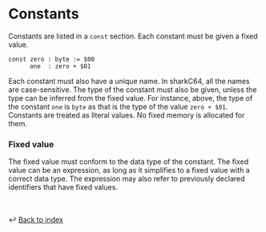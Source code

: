 # Constants

Constants are listed in a `const` section. Each constant must be given a fixed value.
```
const zero : byte := $00
      one  : zero + $01
```

Each constant must also have a unique name. In sharkC64, all the names are case-sensitive.
The type of the constant must also be given, unless the type
can be inferred from the fixed value. For instance, above, the type of the
constant `one` is `byte` as that is the type of the value `zero + $01`.
Constants are treated as literal values. No fixed memory is allocated for them.

### Fixed value

The fixed value must conform to the data type of the constant. 
The fixed value can be an expression, as long as it simplifies to a fixed value with a correct data type. 
The expression may also refer to previously declared identifiers that have fixed values.

<br /><br />
:leftwards_arrow_with_hook: [Back to index](../../index.md)